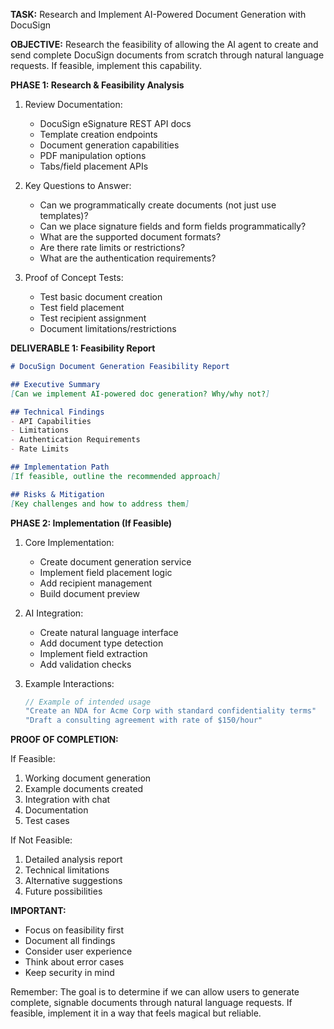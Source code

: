 **TASK:** Research and Implement AI-Powered Document Generation with DocuSign

**OBJECTIVE:** Research the feasibility of allowing the AI agent to create and send complete DocuSign documents from scratch through natural language requests. If feasible, implement this capability.

**PHASE 1: Research & Feasibility Analysis**

1. Review Documentation:
   - DocuSign eSignature REST API docs
   - Template creation endpoints
   - Document generation capabilities
   - PDF manipulation options
   - Tabs/field placement APIs

2. Key Questions to Answer:
   - Can we programmatically create documents (not just use templates)?
   - Can we place signature fields and form fields programmatically?
   - What are the supported document formats?
   - Are there rate limits or restrictions?
   - What are the authentication requirements?

3. Proof of Concept Tests:
   - Test basic document creation
   - Test field placement
   - Test recipient assignment
   - Document limitations/restrictions

**DELIVERABLE 1: Feasibility Report**
```markdown
# DocuSign Document Generation Feasibility Report

## Executive Summary
[Can we implement AI-powered doc generation? Why/why not?]

## Technical Findings
- API Capabilities
- Limitations
- Authentication Requirements
- Rate Limits

## Implementation Path
[If feasible, outline the recommended approach]

## Risks & Mitigation
[Key challenges and how to address them]
```

**PHASE 2: Implementation (If Feasible)**

1. Core Implementation:
   - Create document generation service
   - Implement field placement logic
   - Add recipient management
   - Build document preview

2. AI Integration:
   - Create natural language interface
   - Add document type detection
   - Implement field extraction
   - Add validation checks

3. Example Interactions:
   ```typescript
   // Example of intended usage
   "Create an NDA for Acme Corp with standard confidentiality terms"
   "Draft a consulting agreement with rate of $150/hour"
   ```

**PROOF OF COMPLETION:**

If Feasible:
1. Working document generation
2. Example documents created
3. Integration with chat
4. Documentation
5. Test cases

If Not Feasible:
1. Detailed analysis report
2. Technical limitations
3. Alternative suggestions
4. Future possibilities

**IMPORTANT:**
- Focus on feasibility first
- Document all findings
- Consider user experience
- Think about error cases
- Keep security in mind

Remember: The goal is to determine if we can allow users to generate complete, signable documents through natural language requests. If feasible, implement it in a way that feels magical but reliable. 